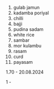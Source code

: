 1. gulab jamun 
2. kadamba poriyal 
3. chilli 
4. bajji 
5. pudina sadam 
6. white rice
7. sambar 
8. mor kulambu
9. rasam 
10. curd 
11. payasam 

1.70 - 20.08.2024


1 - 